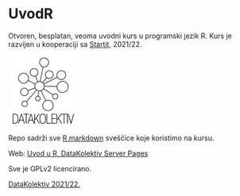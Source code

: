 # UvodR
Otvoren, besplatan, veoma uvodni kurs u programski jezik R. 
Kurs je razvijen u kooperaciji sa [Startit](https://startit.rs/), 2021/22.

![](DK_Logo_White_150.png)

Repo sadrži sve [R markdown](https://rmarkdown.rstudio.com/) sveščice koje koristimo na kursu. 

Web: [Uvod u R, DataKolektiv Server Pages](http://datakolektiv.org/app_direct/uvodr/)

Sve je GPLv2 licencirano.

[DataKolektiv 2021/22.](https://datakolektiv.com/)
